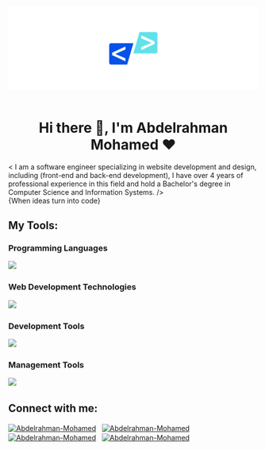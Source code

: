 <div align="center">
 <img src="https://github.com/3bdo-mo7amed-999/logo1.png/blob/%D8%B1%D8%A6%D9%8A%D8%B3%D9%8A/2.png?raw=true" />  
</div>

<br>

<h1 align="center">Hi there 👋, I'm Abdelrahman Mohamed ❤️</h1>

< I am a software engineer specializing in website development and design, including (front-end and back-end development), I have over 4 years of professional experience in this field and hold a Bachelor's degree in Computer Science and Information Systems. /> <br>
{When ideas turn into code}

<h2>My Tools:</h2>

<h3>Programming Languages</h3>
<p>
  <a href="https://www.linkedin.com/in/3bdo-mo7amed/" target="_blank">
    <img src="https://skillicons.dev/icons?i=js,ts,php,python,c,cpp,bash,md" />
  </a>
</p>

<h3>Web Development Technologies</h3>
<p>
  <a href="https://www.linkedin.com/in/3bdo-mo7amed/" target="_blank">
    <img src="https://skillicons.dev/icons?i=html,css,bootstrap,tailwind,babel,react,redux,vite,wordpress,nodejs,laravel,postgres" />
  </a>
</p>

<!-- <h3>Desktop Development Technologies</h3>
<p>
  <a href="https://www.linkedin.com/in/3bdo-mo7amed/" target="_blank">
    <img src="https://skillicons.dev/icons?i=electron,tauri" />
  </a>
</p> -->

<h3>Development Tools</h3>
<p>
  <a href="https://www.linkedin.com/in/3bdo-mo7amed/" target="_blank">
    <img src="https://skillicons.dev/icons?i=windows,ubuntu,linux,kali,powershell,docker,nginx,postman,vim,emacs,vscode,phpstorm,discord,bots,stackoverflow,figma,codepen" />
  </a>
</p>

<h3>Management Tools</h3>
<p>
  <a href="https://www.linkedin.com/in/3bdo-mo7amed/" target="_blank">
    <img src="https://skillicons.dev/icons?i=github,githubactions,azure,gcp,notion,vercel,gmail" />
  </a>
</p>
  
<!--
**Abdelrahman-Mohamed / Abdelrahman-Mohamed** is a ✨ _special_ ✨ repository because its `README.md` (this file) appears on your GitHub profile.

Here are some ideas to get you started:

- 🔭 I’m currently working on ...
- 🌱 I’m currently learning ...
- 👯 I’m looking to collaborate on ...
- 🤔 I’m looking for help with ...
- 💬 Ask me about ...
- 📫 How to reach me: ...
- 😄 Pronouns: ...
- ⚡ Fun fact: ...
  -->

<h2 align="c">Connect with me:</h2>
<p align="left" > 
<a href="https://www.linkedin.com/in/3bdo-mo7amed/" target="_blank"><img align="center" src="https://raw.githubusercontent.com/rahuldkjain/github-profile-readme-generator/master/src/images/icons/Social/linked-in-alt.svg" alt="Abdelrahman-Mohamed" height="40" width="40" /></a> &nbsp;
<a href="https://www.facebook.com/3bdo.mo7amed.999/" target="_blank"><img align="center" src="https://cdn.icon-icons.com/icons2/2429/PNG/512/facebook_logo_icon_147291.png" alt="Abdelrahman-Mohamed" height="40" width="40" /></a> &nbsp;
<a href="https://www.instagram.com/3bdo.mo7amed.999/" target="_blank"><img align="center" src="https://cdn.icon-icons.com/icons2/1584/PNG/512/3721672-instagram_108066.png" alt="Abdelrahman-Mohamed" height="40" width="40" /></a> &nbsp;
<a href="https://wa.me/message/JWXJ7URCWPPLB1" target="_blank"><img align="center" src="https://cdn.icon-icons.com/icons2/729/PNG/512/whatsapp_icon-icons.com_62756.png" alt="Abdelrahman-Mohamed" height="40" width="40" /></a>  
</p>

